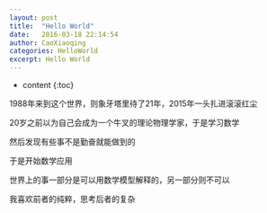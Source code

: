 ```yaml
---
layout: post
title:  "Hello World"
date:   2016-03-18 22:14:54
author: CaoXiaoqing
categories: HelloWorld
excerpt: Hello World
---
```


* content
{:toc}

1988年来到这个世界，则象牙塔里待了21年，2015年一头扎进滚滚红尘

20岁之前以为自己会成为一个牛叉的理论物理学家，于是学习数学

然后发现有些事不是勤奋就能做到的

于是开始数学应用

世界上的事一部分是可以用数学模型解释的，另一部分则不可以

我喜欢前者的纯粹，思考后者的复杂
